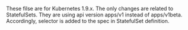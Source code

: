 
These filse are for Kubernetes 1.9.x. The only changes are related to StatefulSets. They are using api version apps/v1 instead of apps/v1beta. 
Accordingly, selector is added to the spec in StatefulSet definition.
